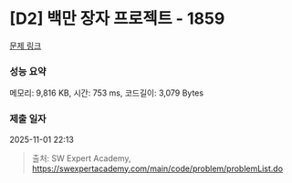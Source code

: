 # [D2] 백만 장자 프로젝트 - 1859 

[문제 링크](https://swexpertacademy.com/main/code/problem/problemDetail.do?contestProbId=AV5LrsUaDxcDFAXc) 

### 성능 요약

메모리: 9,816 KB, 시간: 753 ms, 코드길이: 3,079 Bytes

### 제출 일자

2025-11-01 22:13



> 출처: SW Expert Academy, https://swexpertacademy.com/main/code/problem/problemList.do
